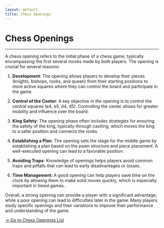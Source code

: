 ```yaml
---
layout: default
title: Chess Openings
---
```

# Chess Openings

---

A chess opening refers to the initial phase of a chess game, typically encompassing the first several moves made by both players. The opening is crucial for several reasons:

1. **Development**: The opening allows players to develop their pieces (knights, bishops, rooks, and queen) from their starting positions to more active squares where they can control the board and participate in the game.

2. **Control of the Center**: A key objective in the opening is to control the central squares (e4, e5, d4, d5). Controlling the center allows for greater mobility and influence over the board.

3. **King Safety**: The opening phase often includes strategies for ensuring the safety of the king, typically through castling, which moves the king to a safer position and connects the rooks.

4. **Establishing a Plan**: The opening sets the stage for the middle game by establishing a plan based on the pawn structure and piece placement. A well-executed opening can lead to a favorable position.

5. **Avoiding Traps**: Knowledge of openings helps players avoid common traps and pitfalls that can lead to early disadvantages or losses.

6. **Time Management**: A good opening can help players save time on the clock by allowing them to make solid moves quickly, which is especially important in timed games.

Overall, a strong opening can provide a player with a significant advantage, while a poor opening can lead to difficulties later in the game. Many players study specific openings and their variations to improve their performance and understanding of the game. <br>

[→ Go to Chess Openings List](chess-openings.html)